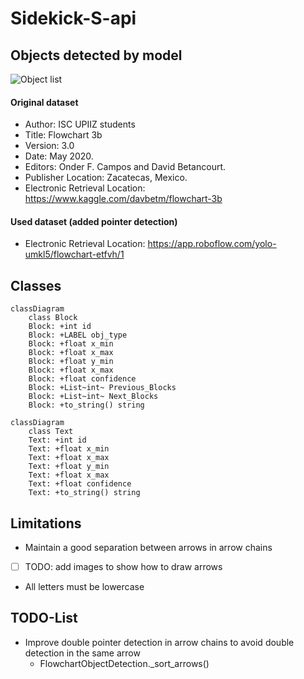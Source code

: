 # Sidekick-S-api

## Objects detected by model
![Object list](https://raw.githubusercontent.com/dbetm/handwritten-flowchart-with-cnn/master/model/set_shapes.png)
#### Original dataset
- Author: ISC UPIIZ students
- Title: Flowchart 3b
- Version: 3.0
- Date: May 2020.
- Editors: Onder F. Campos and David Betancourt.
- Publisher Location: Zacatecas, Mexico.
- Electronic Retrieval Location: https://www.kaggle.com/davbetm/flowchart-3b

#### Used dataset (added pointer detection)
- Electronic Retrieval Location: https://app.roboflow.com/yolo-umkl5/flowchart-etfvh/1

## Classes
```mermaid
classDiagram
    class Block
    Block: +int id
    Block: +LABEL obj_type
    Block: +float x_min
    Block: +float x_max
    Block: +float y_min
    Block: +float x_max
    Block: +float confidence
    Block: +List~int~ Previous_Blocks
    Block: +List~int~ Next_Blocks
    Block: +to_string() string

classDiagram
    class Text
    Text: +int id
    Text: +float x_min
    Text: +float x_max
    Text: +float y_min
    Text: +float x_max
    Text: +float confidence
    Text: +to_string() string
```

## Limitations
- Maintain a good separation between arrows in arrow chains
- [ ] TODO: add images to show how to draw arrows
- All letters must be lowercase

## TODO-List
- Improve double pointer detection in arrow chains to avoid double detection in the same arrow
  - FlowchartObjectDetection._sort_arrows()